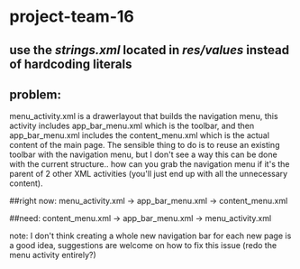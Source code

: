 # project-team-16

## use the *strings.xml* located in *res/values* instead of hardcoding literals

## problem:
menu_activity.xml is a drawerlayout that builds the navigation menu, this activity includes app_bar_menu.xml which is the toolbar, and then app_bar_menu.xml includes the content_menu.xml which is the actual content of the main page. The sensible thing to do is to reuse an existing toolbar with the navigation menu, but I don't see a way this can be done with the current structure.. how can you grab the navigation menu if it's the parent of 2 other XML activities (you'll just end up with all the unnecessary content). 

##right now: menu_activity.xml -> app_bar_menu.xml -> content_menu.xml

##need: content_menu.xml -> app_bar_menu.xml -> menu_activity.xml

note: I don't think creating a whole new navigation bar for each new page is a good idea, suggestions are welcome on how to fix this issue (redo the menu activity entirely?)
